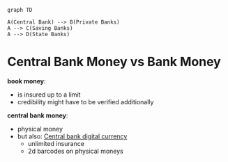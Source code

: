 ```mermaid
graph TD

A(Central Bank) --> B(Private Banks)
A --> C(Saving Banks)
A --> D(State Banks)
```

# Central Bank Money vs Bank Money

**book money**:
- is insured up to a limit
- credibility might have to be verified additionally

**central bank money**:
- physical money
- but also: [Central bank digital currency](https://en.wikipedia.org/wiki/Central_bank_digital_currency)
	- unlimited insurance
	- 2d barcodes on physical moneys
